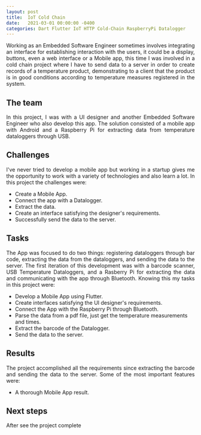 ```yaml
---
layout: post
title:  IoT Cold Chain
date:   2021-03-01 00:00:00 -0400
categories: Dart Flutter IoT HTTP Cold-Chain RaspberryPi Datalogger
---
```


<div style="text-align: justify">
Working as an Embedded Software Engineer sometimes involves integrating an interface for establishing interaction with the users, it could be a display, buttons, even a web interface or a Mobile app, this time I was involved in a cold chain project where I have to send data to a server in order to create records of a temperature product, demonstrating to a client that the product is in good conditions according to temperature measures registered in the system.
</div>

## The team

<div style="text-align: justify">
In this project, I was with a UI designer and another Embedded Software Engineer who also develop this app. The solution consisted of a mobile app with Android and a Raspberry Pi for extracting data from temperature dataloggers through USB.
</div>

## Challenges

<div style="text-align: justify">
I've never tried to develop a mobile app but working in a startup gives me the opportunity to work with a variety of technologies and also learn a lot. In this project the challenges were:
</div>

- Create a Mobile App.
- Connect the app with a Datalogger.
- Extract the data.
- Create an interface satisfying the designer's requirements.
- Successfully send the data to the server.

## Tasks

<div style="text-align: justify">
The App was focused to do two things: registering dataloggers through bar code, extracting the data from the dataloggers, and sending the data to the server. The first iteration of this development was with a barcode scanner, USB Temperature Dataloggers, and a Rasberry Pi for extracting the data and communicating with the app through Bluetooth. Knowing this my tasks in this project were:
</div>

- Develop a Mobile App using Flutter.
- Create interfaces satisfying the UI designer's requirements.
- Connect the App with the Raspberry Pi through Bluetooth.
- Parse the data from a pdf file, just get the temperature measurements and times.
- Extract the barcode of the Datalogger.
- Send the data to the server.


## Results

<div style="text-align: justify">
The project accomplished all the requirements since extracting the barcode and sending the data to the server. Some of the most important features were:
</div>

- A thorough Mobile App result.


## Next steps

After see the project complete
